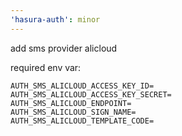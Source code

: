 ```yaml
---
'hasura-auth': minor
---
```


add sms provider alicloud

required env var:
```
AUTH_SMS_ALICLOUD_ACCESS_KEY_ID=
AUTH_SMS_ALICLOUD_ACCESS_KEY_SECRET=
AUTH_SMS_ALICLOUD_ENDPOINT=
AUTH_SMS_ALICLOUD_SIGN_NAME=
AUTH_SMS_ALICLOUD_TEMPLATE_CODE=
```